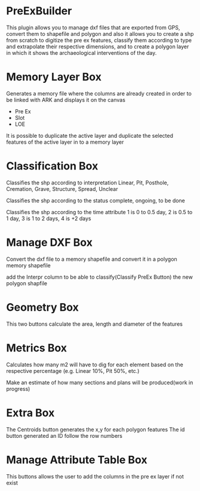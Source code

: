 # PreExBuilder
This plugin allows you to manage dxf files that are exported from GPS, convert them to shapefile and polygon and also it allows you to create a shp from scratch to digitize the pre ex features, classify them according to type and extrapolate their respective dimensions, and to create a polygon layer in which it shows the archaeological interventions of the day.


# Memory Layer Box

Generates a memory file where the columns are already created in order to be linked with ARK and displays it on the canvas

<ul>
	<li>Pre Ex</li>
	<li>Slot</li>
	<li>LOE</li>

</ul>

It is possible to duplicate the active layer and duplicate the selected features of the active layer in to a memory layer


# Classification Box

Classifies the shp according to interpretation
	Linear, Pit, Posthole, Cremation, Grave, Structure, Spread, Unclear
	

Classifies the shp according to the status
	complete, ongoing, to be done
	

Classifies the shp according to the time
	attribute 1 is 0 to 0.5 day, 2 is 0.5 to 1 day, 3 is 1 to 2 days, 4 is +2 days
	

# Manage DXF Box

Convert the dxf file to a memory shapefile and convert it in a polygon memory shapefile

add the Interpr column to be able to classify(Classify PreEx Button) the new polygon shapfile



# Geometry Box

This two buttons calculate the area, length and diameter of the features


# Metrics Box

Calculates how many m2 will have to dig for each element based on the respective percentage (e.g. Linear 10%, Pit 50%, etc.)

Make an estimate of how many sections and plans will be produced(work in progress)


# Extra Box

The Centroids button generates the x,y for each polygon features
The id button generated an ID follow the row numbers

# Manage Attribute Table Box

This buttons allows the user to add the columns in the pre ex layer if not exist

